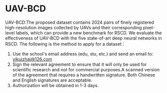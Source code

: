 # UAV-BCD
UAV-BCD:The proposed dataset contains 2024 pairs of finely registered high-resolution images collected by UAVs and their corresponding pixel-level labels, which can provide a new  benchmark for RSCD. We evaluate the effectiveness of UAV-BCD with the five state-of-art deep neural networks in RSCD.
The following is the method to apply for a dataset：
1) Use the school's email address (edu, stu, etc.) and send an email to: yikuizhai@126.com
2) Sign the relevant agreement to ensure that it will only be used for scientific research and not for commercial purposes.A scanned version of the agreement that requires a handwritten signature. Both Chinese and English signatures are acceptable.
3) Authorization will be obtained in 1-3 days.

